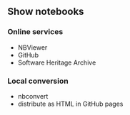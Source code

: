 ## Show notebooks

### Online services

*   NBViewer
*   GitHub
*   Software Heritage Archive

### Local conversion

*   nbconvert
*   distribute as HTML in GitHub pages
